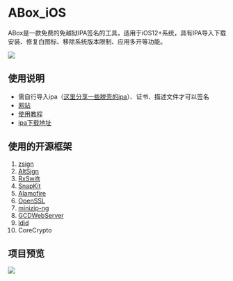 # ABox_iOS
ABox是一款免费的免越狱IPA签名的工具，适用于iOS12+系统，具有IPA导入下载安装、修复白图标、移除系统版本限制、应用多开等功能。

![](https://img.shields.io/badge/platform-iOS12+-orange.svg) 

## 使用说明
* 需自行导入ipa（[这里分享一些脱壳的ipa](https://github.com/SWING1993/DumpDecrypted-IPAs)）、证书、描述文件才可以签名
* [网站](https://abox.swing1993.cn/)
* [使用教程](https://swing1993.cn/aboxshi-yong-jiao-cheng/)
* [ipa下载地址](https://github.com/SWING1993/ABox_iOS/releases)

## 使用的开源框架
1. [zsign](https://github.com/zhlynn/zsign)
2. [AltSign](https://github.com/rileytestut/AltSign)
3. [RxSwift](https://github.com/ReactiveX/RxSwift)
4. [SnapKit](https://github.com/SnapKit/SnapKit)
5. [Alamofire](https://github.com/Alamofire/Alamofire)
6. [OpenSSL](https://github.com/openssl/openssl)
7. [minizip-ng](https://github.com/zlib-ng/minizip-ng)
8. [GCDWebServer](https://github.com/swisspol/GCDWebServer)
9. [ldid](https://github.com/rileytestut/ldid)
10. CoreCrypto

## 项目预览
![](http://qiniu.swing1993.cn/image/ABox_Screenshot.png)
<!--<img src="https://github.com/SWING1993/ABox_iOS/blob/main/Screenshot/Screenshot1.jpeg?raw=true" width=200/><img src="https://github.com/SWING1993/ABox_iOS/blob/main/Screenshot/Screenshot2.jpeg?raw=true" width=200/><img src="https://github.com/SWING1993/ABox_iOS/blob/main/Screenshot/Screenshot3.jpeg?raw=true" width=200/><img src="https://github.com/SWING1993/ABox_iOS/blob/main/Screenshot/Screenshot4.jpeg?raw=true" width=200/><img src="https://github.com/SWING1993/ABox_iOS/blob/main/Screenshot/Screenshot5.jpeg?raw=true" width=200/><img src="https://github.com/SWING1993/ABox_iOS/blob/main/Screenshot/Screenshot6.jpeg?raw=true" width=200/><img src="https://github.com/SWING1993/ABox_iOS/blob/main/Screenshot/Screenshot7.jpeg?raw=true" width=200/><img src="https://github.com/SWING1993/ABox_iOS/blob/main/Screenshot/Screenshot8.jpeg?raw=true" width=200/><img src="https://github.com/SWING1993/ABox_iOS/blob/main/Screenshot/Screenshot9.jpeg?raw=true" width=200/><img src="https://github.com/SWING1993/ABox_iOS/blob/main/Screenshot/Screenshot10.jpeg?raw=true" width=200/><img src="https://github.com/SWING1993/ABox_iOS/blob/main/Screenshot/Screenshot11.jpeg?raw=true" width=200/>-->

